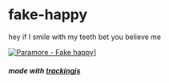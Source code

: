 # fake-happy

hey if I smile with my teeth bet you believe me

[![Paramore - Fake happy](http://img.youtube.com/vi/w8vsuOXZBXc/0.jpg)](http://www.youtube.com/watch?v=w8vsuOXZBXc)]

##### made with [trackingjs](https://trackingjs.com/)
